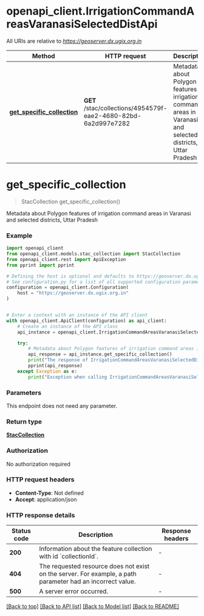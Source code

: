 # openapi_client.IrrigationCommandAreasVaranasiSelectedDistApi

All URIs are relative to *https://geoserver.dx.ugix.org.in*

Method | HTTP request | Description
------------- | ------------- | -------------
[**get_specific_collection**](IrrigationCommandAreasVaranasiSelectedDistApi.md#get_specific_collection) | **GET** /stac/collections/4954579f-eae2-4680-82bd-6a2d997e7282 | Metadata about Polygon features of irrigation command areas in Varanasi and selected districts, Uttar Pradesh


# **get_specific_collection**
> StacCollection get_specific_collection()

Metadata about Polygon features of irrigation command areas in Varanasi and selected districts, Uttar Pradesh

### Example


```python
import openapi_client
from openapi_client.models.stac_collection import StacCollection
from openapi_client.rest import ApiException
from pprint import pprint

# Defining the host is optional and defaults to https://geoserver.dx.ugix.org.in
# See configuration.py for a list of all supported configuration parameters.
configuration = openapi_client.Configuration(
    host = "https://geoserver.dx.ugix.org.in"
)


# Enter a context with an instance of the API client
with openapi_client.ApiClient(configuration) as api_client:
    # Create an instance of the API class
    api_instance = openapi_client.IrrigationCommandAreasVaranasiSelectedDistApi(api_client)

    try:
        # Metadata about Polygon features of irrigation command areas in Varanasi and selected districts, Uttar Pradesh
        api_response = api_instance.get_specific_collection()
        print("The response of IrrigationCommandAreasVaranasiSelectedDistApi->get_specific_collection:\n")
        pprint(api_response)
    except Exception as e:
        print("Exception when calling IrrigationCommandAreasVaranasiSelectedDistApi->get_specific_collection: %s\n" % e)
```



### Parameters

This endpoint does not need any parameter.

### Return type

[**StacCollection**](StacCollection.md)

### Authorization

No authorization required

### HTTP request headers

 - **Content-Type**: Not defined
 - **Accept**: application/json

### HTTP response details

| Status code | Description | Response headers |
|-------------|-------------|------------------|
**200** | Information about the feature collection with id &#x60;collectionId&#x60;. |  -  |
**404** | The requested resource does not exist on the server. For example, a path parameter had an incorrect value. |  -  |
**500** | A server error occurred. |  -  |

[[Back to top]](#) [[Back to API list]](../README.md#documentation-for-api-endpoints) [[Back to Model list]](../README.md#documentation-for-models) [[Back to README]](../README.md)

